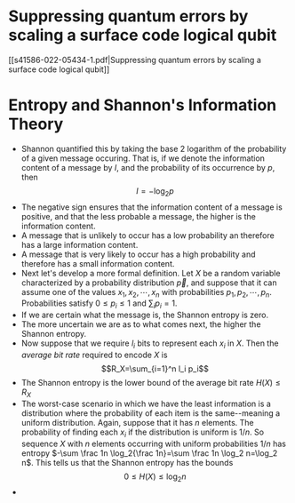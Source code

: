 
# Suppressing quantum errors by scaling a surface code logical qubit
[[s41586-022-05434-1.pdf|Suppressing quantum errors by scaling a surface code logical qubit]]

# Entropy and Shannon's Information Theory
- Shannon quantified this by taking the base 2 logarithm of the probability of a given message occuring. That is, if we denote the information content of a message by $I$, and the probability of its occurrence by $p$, then $$I=-\log_2{p}$$
- The negative sign ensures that the information content of a message is positive, and that the less probable a message, the higher is the information content.
- A message that is unlikely to occur has a low probability an therefore has a large information content.
- A message that is very likely to occur has a high probability and therefore has a small information content.
- Next let's develop a more formal definition. Let $X$ be a random variable characterized by a probability distribution $\vec{p}$, and suppose that it can assume one of the values $x_1,x_2,\cdots,x_n$ with probabilities $p_1,p_2,\cdots,p_n$. Probabilities satisfy $0\le p_i\le 1$ and $\sum_i p_i=1$.
- If we are certain what the message is, the Shannon entropy is zero.
- The more uncertain we are as to what comes next, the higher the Shannon entropy.
- Now suppose that we require $l_i$ bits to represent each $x_i$ in $X$. Then the *average bit rate* required to encode $X$ is $$R_X=\sum_{i=1}^n l_i p_i$$
- The Shannon entropy is the lower bound of the average bit rate $H(X)\le R_X$
- The worst-case scenario in which we have the least information is a distribution where the probability of each item is the same--meaning a uniform distribution. Again, suppose that it has $n$ elements. The probability of finding each $x_i$ if the distribution is uniform is $1/n$. So sequence $X$ with $n$ elements occurring with uniform probabilities $1/n$ has entropy $-\sum \frac 1n \log_2{\frac 1n}=\sum \frac 1n \log_2 n=\log_2 n$. This tells us that the Shannon entropy has the bounds $$0\le H(X)\le \log_2 n$$
- 